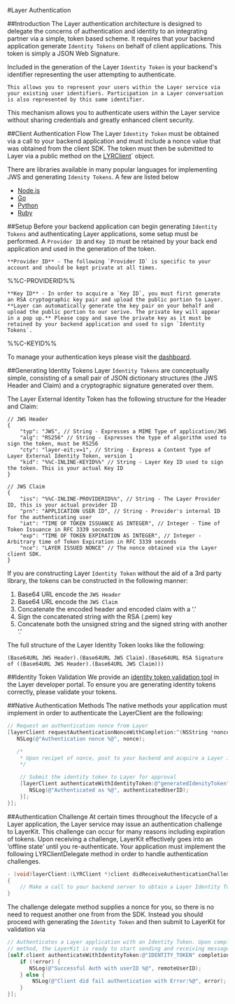 #Layer Authentication

##Introduction
The Layer authentication architecture is designed to delegate the concerns of authentication and identity to an integrating partner via a simple, token based scheme. It requires that your backend application generate `Identity Tokens` on behalf of client applications. This token is simply a JSON Web Signature.

Included in the generation of the Layer `Identity Token` is your backend's identifier representing the user attempting to authenticate. 

```emphasis
This allows you to represent your users within the Layer service via your existing user identifiers. Participation in a Layer conversation is also represented by this same identifier.
``` 

This mechanism allows you to authenticate users within the Layer service without sharing credentials and greatly enhanced client security.

##Client Authentication Flow
The Layer `Identity Token` must be obtained via a call to your backend application and must include a nonce value that was obtained from the client SDK. The token must then be submitted to Layer via a public method on the [LYRClient](api/ios#lyrclient)` object.

There are libraries available in many popular languages for implementing JWS and generating `Idenity Tokens`. A few are listed below 

* [Node.js](https://github.com/brianloveswords/node-jws)
* [Go](https://github.com/dgrijalva/jwt-go)
* [Python](https://github.com/progrium/pyjwt/)
* [Ruby](https://github.com/progrium/ruby-jwt)


##Setup
Before your backend application can begin generating `Identity Tokens` and authenticating Layer applications, some setup must be performed. A `Provider ID` and `Key ID` must be retained by your back end application and used in the generation of the token. 

```emphasis 
**Provider ID** - The following `Provider ID` is specific to your account and should be kept private at all times.
```

%%C-PROVIDERID%%

```emphasis
**Key ID** - In order to acquire a `Key ID`, you must first generate an RSA cryptographic key pair and upload the public portion to Layer. **Layer can automatically generate the key pair on your behalf and upload the public portion to our serive. The private key will appear in a pop up.** Please copy and save the private key as it must be retained by your backend application and used to sign `Identity Tokens`.
```

%%C-KEYID%%

To manage your authentication keys please visit the [dashboard](/dashboard/account/auth).

##Generating Identity Tokens
Layer `Identity Tokens` are conceptually simple, consisting of a small pair of JSON dictionary structures (the JWS Header and Claim) and a cryptographic signature generated over them.

The Layer External Identity Token has the following structure for the Header and Claim:

```
// JWS Header
{
    "typ": "JWS", // String - Expresses a MIME Type of application/JWS
    "alg": "RS256" // String - Expresses the type of algorithm used to sign the token, must be RS256
    "cty": "layer-eit;v=1", // String - Express a Content Type of Layer External Identity Token, version 1
    "kid": "%%C-INLINE-KEYID%%" // String - Layer Key ID used to sign the token. This is your actual Key ID
}

// JWS Claim
{
    "iss": "%%C-INLINE-PROVIDERID%%", // String - The Layer Provider ID, this is your actual provider ID
    "prn": "APPLICATION USER ID", // String - Provider's internal ID for the authenticating user
    "iat": "TIME OF TOKEN ISSUANCE AS INTEGER", // Integer - Time of Token Issuance in RFC 3339 seconds
    "exp": "TIME OF TOKEN EXPIRATION AS INTEGER", // Integer - Arbitrary time of Token Expiration in RFC 3339 seconds
    "nce": "LAYER ISSUED NONCE" // The nonce obtained via the Layer client SDK.
}
```

If you are constructing Layer `Identity Token` without the aid of a 3rd party library, the tokens can be constructed in the following manner:

1. Base64 URL encode the `JWS Header`
2. Base64 URL encode the `JWS Claim`
3. Concatenate the encoded header and encoded claim with a ‘.’
4. Sign the concatenated string with the RSA (.pem) key
5. Concatenate both the unsigned string and the signed string with another ‘.’

The full structure of the Layer Identity Token looks like the following:

```console
(Base64URL JWS Header).(Base64URL JWS Claim).(Base64URL RSA Signature of ((Base64URL JWS Header).(Base64URL JWS Claim)))
```

##Identity Token Validation
We provide an [identity token validation tool](/dashboard/account/tools) in the Layer developer portal. To ensure you are generating identity tokens correctly, please validate your tokens. 

##Native Authentication Methods
The native methods your application must implement in order to authenticate the LayerClient are the following:

```objectivec
// Request an authentication nonce from Layer
[layerClient requestAuthenticationNonceWithCompletion:^(NSString *nonce, NSError *error) {
   NSLog(@"Authentication nonce %@", nonce);

   /*
    * Upon recipet of nonce, post to your backend and acquire a Layer identityToken  
    */

	// Submit the identity token to Layer for approval  
	[layerClient authenticateWithIdentityToken:@"generatedIdenityToken" completion:^(NSString *authenticatedUserID, NSError *error) {
	   NSLog(@"Authenticated as %@", authenticatedUserID);
	}];
}];
```

##Authentication Challenge
At certain times throughout the lifecycle of a Layer application, the Layer service may issue an authentication challenge to LayerKit. This challenge can occur for many reasons including expiration of tokens. Upon receiving a challenge, LayerKit effectively goes into an ‘offline state’ until you re-authenticate. Your application must implement the following LYRClientDelegate method in order to handle authentication challenges.

```objectivec
- (void)layerClient:(LYRClient *)client didReceiveAuthenticationChallengeWithNonce:(NSString *)nonce
{
	// Make a call to your backend server to obtain a Layer Identity Token including the nonce
}
```

The challenge delegate method supplies a nonce for you, so there is no need to request another one from from the SDK. Instead you should proceed with generating the `Identity Token` and then submit to LayerKit for validation via

```objectivec
// Authenticates a Layer application with an Identity Token. Upon completion of this
// method, the LayerKit is ready to start sending and receiving messages
[self.client authenticateWithIdentityToken:@"IDENTITY_TOKEN" completion:^(NSString *remoteUserID, NSError *error) {
    if (!error) {
       NSLog(@"Successful Auth with userID %@", remoteUserID);
    } else {
    	NSLog(@"Client did fail authentication with Error:%@", error);
    }
}];
```